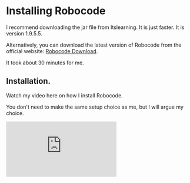 ﻿# Installing Robocode

I recommend downloading the jar file from Itslearning. It is just faster. It is version 1.9.5.5.

Alternatively, you can download the latest version of Robocode from the official website: [Robocode Download](https://sourceforge.net/projects/robocode/files/robocode/).

It took about 30 minutes for me.

## Installation.

Watch my video here on how I install Robocode.

You don't need to make the same setup choice as me, but I will argue my choice.

<iframe src="https://youtube.com/embed/blTsMIoXog0" frameborder="0" allow="accelerometer; autoplay; clipboard-write; encrypted-media; gyroscope; picture-in-picture" allowfullscreen></iframe>



